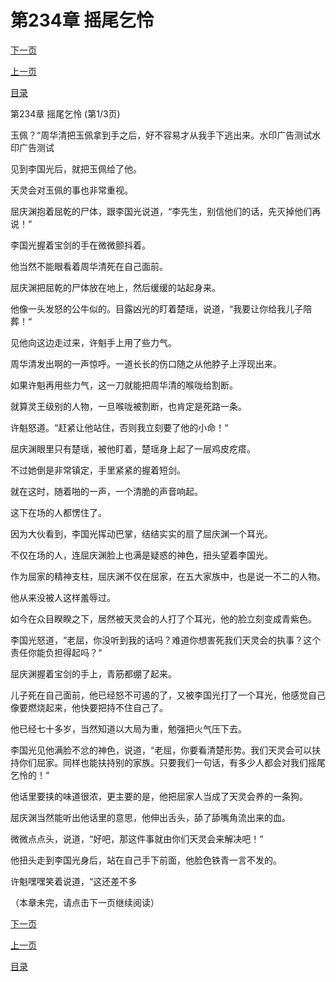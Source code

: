 <h1>第234章    摇尾乞怜</h1>
            <div><p><a href="./700_%E7%AC%AC234%E7%AB%A0_%E6%91%87%E5%B0%BE%E4%B9%9E%E6%80%9C.md">下一页</a></p><p><a href="./698_%E7%AC%AC233%E7%AB%A0_%E4%B8%A4%E8%B4%A5%E4%BF%B1%E4%BC%A4.md">上一页</a></p><p><a href="../">目录</a></p></div>
            <div><p>第234章    摇尾乞怜 (第1/3页)</p><p>玉佩？“周华清把玉佩拿到手之后，好不容易才从我手下逃出来。水印广告测试水印广告测试</p><p>见到李国光后，就把玉佩给了他。</p><p>天灵会对玉佩的事也非常重视。</p><p>屈庆渊抱着屈乾的尸体，跟李国光说道，“李先生，别信他们的话，先灭掉他们再说！“</p><p>李国光握着宝剑的手在微微颤抖着。</p><p>他当然不能眼看着周华清死在自己面前。</p><p>屈庆渊把屈乾的尸体放在地上，然后缓缓的站起身来。</p><p>他像一头发怒的公牛似的。目露凶光的盯着楚瑶，说道，“我要让你给我儿子陪葬！“</p><p>见他向这边走过来，许魁手上用了些力气。</p><p>周华清发出啊的一声惊呼。一道长长的伤口随之从他脖子上浮现出来。</p><p>如果许魁再用些力气，这一刀就能把周华清的喉咙给割断。</p><p>就算灵王级别的人物，一旦喉咙被割断，也肯定是死路一条。</p><p>许魁怒道。“赶紧让他站住，否则我立刻要了他的小命！“</p><p>屈庆渊眼里只有楚瑶，被他盯着，楚瑶身上起了一层鸡皮疙瘩。</p><p>不过她倒是非常镇定，手里紧紧的握着短剑。</p><p>就在这时，随着啪的一声，一个清脆的声音响起。</p><p>这下在场的人都愣住了。</p><p>因为大伙看到，李国光挥动巴掌，结结实实的扇了屈庆渊一个耳光。</p><p>不仅在场的人，连屈庆渊脸上也满是疑惑的神色，扭头望着李国光。</p><p>作为屈家的精神支柱，屈庆渊不仅在屈家，在五大家族中，也是说一不二的人物。</p><p>他从来没被人这样羞辱过。</p><p>如今在众目睽睽之下，居然被天灵会的人打了个耳光，他的脸立刻变成青紫色。</p><p>李国光怒道，“老屈，你没听到我的话吗？难道你想害死我们天灵会的执事？这个责任你能负担得起吗？“</p><p>屈庆渊握着宝剑的手上，青筋都绷了起来。</p><p>儿子死在自己面前，他已经怒不可遏的了，又被李国光打了一个耳光，他感觉自己像要燃烧起来，他快要把持不住自己了。</p><p>他已经七十多岁，当然知道以大局为重，勉强把火气压下去。</p><p>李国光见他满脸不忿的神色，说道，“老屈，你要看清楚形势。我们天灵会可以扶持你们屈家。同样也能扶持别的家族。只要我们一句话，有多少人都会对我们摇尾乞怜的！“</p><p>他话里要挟的味道很浓，更主要的是，他把屈家人当成了天灵会养的一条狗。</p><p>屈庆渊当然能听出他话里的意思，他伸出舌头，舔了舔嘴角流出来的血。</p><p>微微点点头，说道，“好吧，那这件事就由你们天灵会来解决吧！“</p><p>他扭头走到李国光身后，站在自己手下前面，他脸色铁青一言不发的。</p><p>许魁嘿嘿笑着说道，“这还差不多</p><p>（本章未完，请点击下一页继续阅读）</p></div>
            <div><p><a href="./700_%E7%AC%AC234%E7%AB%A0_%E6%91%87%E5%B0%BE%E4%B9%9E%E6%80%9C.md">下一页</a></p><p><a href="./698_%E7%AC%AC233%E7%AB%A0_%E4%B8%A4%E8%B4%A5%E4%BF%B1%E4%BC%A4.md">上一页</a></p><p><a href="../">目录</a></p></div>